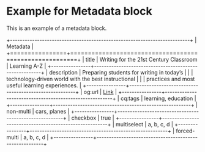 # Example for Metadata block

This is an example of a metadata block.

+-------------------------------------------------------------------------+
| Metadata                                                                |
+================+========================================================+
| title          | Writing for the 21st Century Classroom \| Learning A-Z |
+----------------+--------------------------------------------------------+
| description    | Preparing students for writing in today’s              |
|                | technology-driven world with the best instructional    |
|                | practices and most useful learning experiences.        |
+----------------+--------------------------------------------------------+
| og:url         | [Link](https://www.adobe.com)                          |
+----------------+--------------------------------------------------------+
| cq:tags        | learning, education                                    |
+----------------+--------------------------------------------------------+
| non-multi      | cars, planes                                           |
+----------------+--------------------------------------------------------+
| checkbox       | true                                                   |
+----------------+--------------------------------------------------------+
| multiselect    | a, b, c, d                                             |
+----------------+--------------------------------------------------------+
| forced-multi   | a, b, c, d                                             |
+----------------+--------------------------------------------------------+
